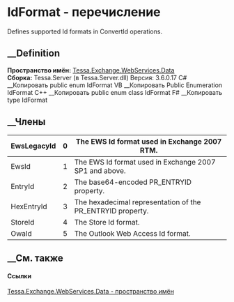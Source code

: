 # IdFormat - перечисление
Defines supported Id formats in ConvertId operations.
## __Definition
 **Пространство имён:**
[Tessa.Exchange.WebServices.Data](N_Tessa_Exchange_WebServices_Data.htm)  
 **Сборка:** Tessa.Server (в Tessa.Server.dll) Версия: 3.6.0.17
C# __Копировать
     public enum IdFormat
VB __Копировать
     Public Enumeration IdFormat
C++ __Копировать
     public enum class IdFormat
F# __Копировать
     type IdFormat
##  __Члены
EwsLegacyId| 0|  The EWS Id format used in Exchange 2007 RTM.  
---|---|---  
EwsId| 1|  The EWS Id format used in Exchange 2007 SP1 and above.  
EntryId| 2|  The base64-encoded PR_ENTRYID property.  
HexEntryId| 3|  The hexadecimal representation of the PR_ENTRYID property.  
StoreId| 4|  The Store Id format.  
OwaId| 5|  The Outlook Web Access Id format.  
## __См. также
#### Ссылки
[Tessa.Exchange.WebServices.Data - пространство
имён](N_Tessa_Exchange_WebServices_Data.htm)
